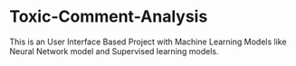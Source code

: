 # Toxic-Comment-Analysis
This is an User Interface Based Project with Machine Learning Models like Neural Network model and Supervised learning models.
